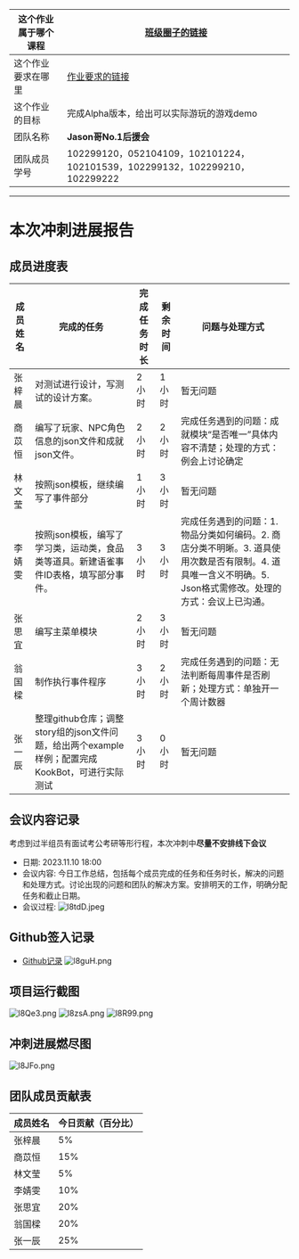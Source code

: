| 这个作业属于哪个课程 | [班级圈子的链接](https://bbs.csdn.net/forums/fzusdn-0831) |
|---------------------|--------------------------------------------------------------|
| 这个作业要求在哪里  | [作业要求的链接](https://bbs.csdn.net/topics/617519084)    |
| 这个作业的目标     | 完成Alpha版本，给出可以实际游玩的游戏demo |
| 团队名称           | **Jason哥No.1后援会**                                        |
| 团队成员学号       | 102299120，052104109，102101224，102101539，102299132，102299210，102299222 |

---
# 本次冲刺进展报告

## 成员进度表

| 成员姓名  | 完成的任务                | 完成任务时长 | 剩余时间 | 问题与处理方式 |
| ---------- | ------------------------- | ----------- | -------- | -------------- |
| 张梓晨     | 对测试进行设计，写测试的设计方案。 | 2 小时      | 1 小时  | 暂无问题 |
| 商苡恒     | 编写了玩家、NPC角色信息的json文件和成就json文件。 | 2 小时      | 2 小时  | 完成任务遇到的问题：成就模块“是否唯一”具体内容不清楚；处理的方式：例会上讨论确定 |
| 林文莹     | 按照json模板，继续编写了事件部分| 1 小时      |  3 小时 | 暂无问题 |
|李婧雯|按照json模板，编写了学习类，运动类，食品类等道具。新建语雀事件ID表格，填写部分事件。|3 小时|3 小时|完成任务遇到的问题：1. 物品分类如何编码。2. 商店分类不明晰。3. 道具使用次数是否有限制。4. 道具唯一含义不明确。5. Json格式需修改。处理的方式：会议上已沟通。|
|张思宜|编写主菜单模块|2 小时|3 小时|暂无问题|
|翁国樑|制作执行事件程序|3 小时|2 小时|完成任务遇到的问题：无法判断每周事件是否刷新；处理方式：单独开一个周计数器|
|张一辰|整理github仓库；调整story组的json文件问题，给出两个example样例；配置完成KookBot，可进行实际测试|3 小时|0 小时|暂无问题|

## 会议内容记录

考虑到过半组员有面试考公考研等形行程，本次冲刺中**尽量不安排线下会议**

- 日期: 2023.11.10 18:00
- 会议内容: 今日工作总结，包括每个成员完成的任务和任务时长，解决的问题和处理方式。讨论出现的问题和团队的解决方案。安排明天的工作，明确分配任务和截止日期。
- 会议过程: 
![l8tdD.jpeg](https://i0.imgs.ovh/2023/11/10/l8tdD.jpeg)


## Github签入记录

- [Github记录](https://github.com/Leen-Ouyang/Plugin/commits/main)
![l8guH.png](https://i0.imgs.ovh/2023/11/10/l8guH.png)

## 项目运行截图

![l8Qe3.png](https://i0.imgs.ovh/2023/11/10/l8Qe3.png)
![l8zsA.png](https://i0.imgs.ovh/2023/11/10/l8zsA.png)
![l8R99.png](https://i0.imgs.ovh/2023/11/10/l8R99.png)

## 冲刺进展燃尽图

![l8JFo.png](https://i0.imgs.ovh/2023/11/10/l8JFo.png)

## 团队成员贡献表

| 成员姓名     | 今日贡献（百分比） |
| ----------  | ------------------- |
| 张梓晨     | 5%                |
| 商苡恒     | 15%                |
| 林文莹     | 5%                |
| 李婧雯     | 10%                |
| 张思宜     | 20%                 |
| 翁国樑     | 20%                |
| 张一辰     | 25%                |
